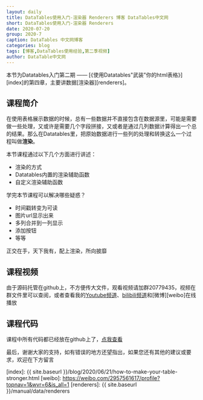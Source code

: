 ```yaml
---
layout: daily
title: DataTables使用入门-渲染器 Renderers 博客 DataTables中文网
short: DataTables使用入门-渲染器 Renderers
date: 2020-07-20
group: 2020-7
caption: DataTables 中文网博客
categories: blog
tags: [博客,DataTables使用经验,第二季视频]
author: DataTable中文网
---
```


本节为Datatables入门第二期 —— [《使用Datatables"武装"你的html表格》][index]的第四章，主要讲数据[渲染器][renderers]。

## 课程简介

在使用表格展示数据的时候，总有一些数据并不直接包含在数据源里，可能是需要做一些处理，又或许是需要几个字段拼接，又或者是通过几列数据计算得出一个总的结果。那么在Datatables里，把原始数据进行一些列的处理和转换这么一个过程叫做**渲染**。
<!--more-->

本节课程通过以下几个方面进行讲述：

- 渲染的方式
- Datatables内置的渲染辅助函数
- 自定义渲染辅助函数

学完本节课程可以解决哪些疑惑？

- 时间戳转变为可读
- 图片url显示出来
- 多列合并到一列显示
- 添加按钮
- 等等

正交在手，天下我有，配上渲染，所向披靡

## 课程视频

由于源码托管在github上，不方便传大文件，观看视频请加群20779435，视频在群文件里可以查阅，或者查看我的[Youtube频道][youtube]、[bilibili频道][bilibili]和[微博][weibo]在线播放

## 课程代码

课程中所有代码都已经放在github上了，[点我查看][github]

最后，谢谢大家的支持，如有错误的地方还望指出，如果您还有其他的建议或要求，欢迎在下方留言


[youtube]: https://www.youtube.com/playlist?list=PLfl1Raz12t6s43Fb--qDoIsBPKHEme7FO
[bilibili]: https://space.bilibili.com/618644465/channel/detail?cid=133983
[github]: https://github.com/ssy341/datatables-season2/tree/master/example01
[index]: {{ site.baseurl }}/blog/2020/06/21/how-to-make-your-table-stronger.html
[weibo]: https://weibo.com/2957561617/profile?topnav=1&wvr=6&is_all=1
[renderers]: {{ site.baseurl }}/manual/data/renderers